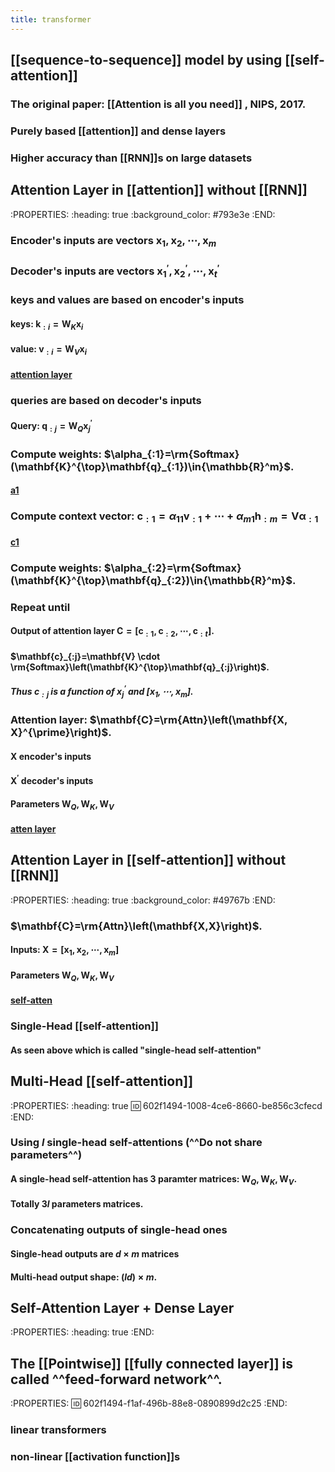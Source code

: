 ```yaml
---
title: transformer
---
```


## [[sequence-to-sequence]] model by using [[self-attention]]

### The original paper: [[Attention is all you need]] , NIPS, 2017.
### Purely based [[attention]] and dense layers
### Higher accuracy than [[RNN]]s on large datasets
## Attention Layer in [[attention]] without [[RNN]]
:PROPERTIES:
:heading: true
:background_color: #793e3e
:END:
### Encoder's inputs are vectors $\mathbf{x}_1, \mathbf{x}_2, \cdots, \mathbf{x}_m$
### Decoder's inputs are vectors $\mathbf{x}_1^{\prime}, \mathbf{x}_2^{\prime}, \cdots, \mathbf{x}_t^{\prime}$
### **keys** and **values** are based on encoder's inputs
#### keys: $\mathbf{k}_{:i}=\mathbf{W}_K \mathbf{x}_i$
#### value: $\mathbf{v}_{:i}=\mathbf{W}_V \mathbf{x}_i$
#### [attention layer](https://i.imgur.com/lRuneZW.png)
### **queries** are based on decoder's inputs
#### Query: $\mathbf{q}_{:j}=\mathbf{W}_Q \mathbf{x}_j^{\prime}$
### Compute weights: $\alpha_{:1}=\rm{Softmax}(\mathbf{K}^{\top}\mathbf{q}_{:1})\in{\mathbb{R}^m}$.
#### [a1](https://i.imgur.com/MtGhesX.png)
### Compute context vector: $\mathbf{c}_{:1}=\alpha_{11} \mathbf{v}_{:1} + \cdots + \alpha_{m1} \mathbf{h}_{:m}=\mathbf{V\alpha}_{:1}$
#### [c1](https://i.imgur.com/vAiQ7AO.png)
### Compute weights: $\alpha_{:2}=\rm{Softmax}(\mathbf{K}^{\top}\mathbf{q}_{:2})\in{\mathbb{R}^m}$.
### Repeat until
#### Output of attention layer $\mathbf{C} = [\mathbf{c}_{:1}, \mathbf{c}_{:2}, \cdots, \mathbf{c}_{:t}]$.
#### $\mathbf{c}_{:j}=\mathbf{V} \cdot \rm{Softmax}\left(\mathbf{K}^{\top}\mathbf{q}_{:j}\right)$.
##### Thus $\mathbf{c}_{:j}$ is a function of $\mathbf{x}_j^{\prime}$ and $[\mathbf{x}_1, \cdots, \mathbf{x}_m]$.
### Attention layer: $\mathbf{C}=\rm{Attn}\left(\mathbf{X, X}^{\prime}\right)$.
#### $\mathbf{X}$ encoder's inputs
#### $\mathbf{X}^{\prime}$ decoder's inputs
#### Parameters $\mathbf{W}_Q, \mathbf{W}_K, \mathbf{W}_V$
#### [atten layer](https://i.imgur.com/5yTcLzG.png)
## Attention Layer in [[self-attention]] without [[RNN]]
:PROPERTIES:
:heading: true
:background_color: #49767b
:END:
### $\mathbf{C}=\rm{Attn}\left(\mathbf{X,X}\right)$.
#### Inputs: $\mathbf{X}=[\mathbf{x}_1, \mathbf{x}_2, \cdots, \mathbf{x}_m]$
#### Parameters $\mathbf{W}_Q, \mathbf{W}_K, \mathbf{W}_V$
#### [self-atten](https://i.imgur.com/x9iLP0L.png)
### Single-Head [[self-attention]]
#### As seen above which is called "single-head self-attention"
## Multi-Head [[self-attention]]
:PROPERTIES:
:heading: true
:id: 602f1494-1008-4ce6-8660-be856c3cfecd
:END:
### Using $l$ single-head self-attentions (^^Do not share parameters^^)
#### A single-head self-attention has 3 paramter matrices: $\mathbf{W}_Q, \mathbf{W}_K, \mathbf{W}_V$.
#### Totally $3l$ parameters matrices.
### Concatenating outputs of single-head ones
#### Single-head outputs are $d\times m$ matrices
#### Multi-head output shape: $(ld)\times m$.
## Self-Attention Layer + Dense Layer
:PROPERTIES:
:heading: true
:END:
## The [[Pointwise]] [[fully connected layer]] is called ^^feed-forward network^^.
:PROPERTIES:
:id: 602f1494-f1af-496b-88e8-0890899d2c25
:END:
### linear transformers
### non-linear [[activation function]]s
##
